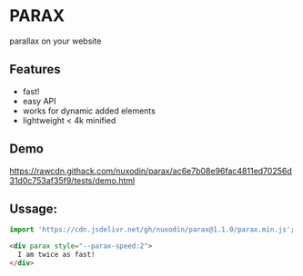 # PARAX
parallax on your website

## Features
- fast!
- easy API
- works for dynamic added elements
- lightweight < 4k minified


## Demo 
https://rawcdn.githack.com/nuxodin/parax/ac6e7b08e96fac4811ed70256d31d0c753af35f9/tests/demo.html


## Ussage:

```js
import 'https://cdn.jsdelivr.net/gh/nuxodin/parax@1.1.0/parax.min.js';
```

```html
<div parax style="--parax-speed:2">
  I am twice as fast!
</div>
```



